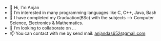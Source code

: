 - 👋 Hi, I’m Anjan
- 👀 I’m interested in many programming languages like C, C++, Java, Bash
- 🌱 I have completed my Graduation(BSc) with the subjects --> Computer Science, Electronics & Mathematics.
- 💞️ I’m looking to collaborate on ...
- 📫 You can contact with me by send mail: anjandas652@gmail.com

<!---
Anjan-Anjan/Anjan-Anjan is a ✨ special ✨ repository because its `README.md` (this file) appears on your GitHub profile.
You can click the Preview link to take a look at your changes.
--->
